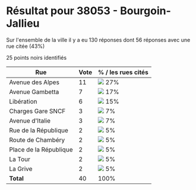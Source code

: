 # Résultat pour 38053 - Bourgoin-Jallieu

Sur l'ensemble de la ville il y a eu 130 réponses dont 56 réponses avec une rue citée (43%)

25 points noirs identifiés

| Rue | Vote | % / les rues cités|
|-----|------|-------------------|
| Avenue des Alpes | 11 | <img src="../../img/bar_27.gif" />&nbsp;27%|
| Avenue Gambetta | 7 | <img src="../../img/bar_17.gif" />&nbsp;17%|
| Libération | 6 | <img src="../../img/bar_15.gif" />&nbsp;15%|
| Charges Gare SNCF | 3 | <img src="../../img/bar_7.gif" />&nbsp;7%|
| Avenue d'Italie | 3 | <img src="../../img/bar_7.gif" />&nbsp;7%|
| Rue de la République | 2 | <img src="../../img/bar_5.gif" />&nbsp;5%|
| Route de Chambéry | 2 | <img src="../../img/bar_5.gif" />&nbsp;5%|
| Place de la République | 2 | <img src="../../img/bar_5.gif" />&nbsp;5%|
| La Tour | 2 | <img src="../../img/bar_5.gif" />&nbsp;5%|
| La Grive | 2 | <img src="../../img/bar_5.gif" />&nbsp;5%|
| **Total** | 40 | 100%|
